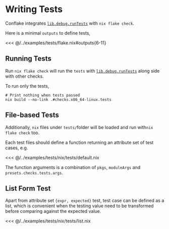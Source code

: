 # Writing Tests

Conflake integrates [`lib.debug.runTests`][runTests] with `nix flake check`.

Here is a minimal `outputs` to define tests,

<<< @/../examples/tests/flake.nix#outputs{6-11}

## Running Tests

Run `nix flake check` will run the `tests` with
[`lib.debug.runTests`][runTests] along side with other checks.

To run only the tests,

```shell
# Print nothing when tests passed
nix build --no-link .#checks.x86_64-linux.tests
```

[runTests]: https://nixos.org/manual/nixpkgs/stable/#function-library-lib.debug.runTests

## File-based Tests

Additionally, `nix` files under `tests/`folder will be loaded and run with`nix
flake check` too.

Each test files should define a function returning an attribute set of test cases,
e.g.

<<< @/../examples/tests/nix/tests/default.nix

The function arguments is a combination of `pkgs`, `moduleArgs` and
`presets.checks.tests.args`.

## List Form Test

Apart from attribute set `{expr, expected}` test,
test case can be defined as a list,
which is convenient when the testing value need to be transformed
before comparing against the expected value.

<<< @/../examples/tests/nix/tests/list.nix
